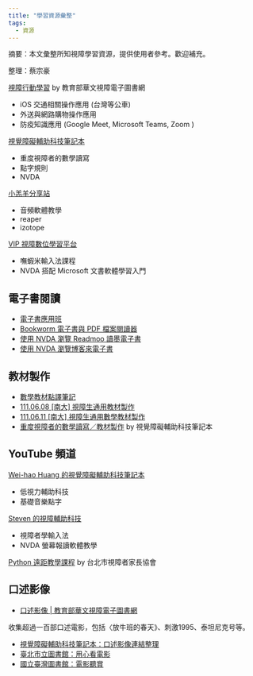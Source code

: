```yaml
---
title: "學習資源彙整"
tags: 
  - 資源
---
```


摘要：本文彙整所知視障學習資源，提供使用者參考。歡迎補充。

整理：蔡宗豪

[視障行動學習](http://163.13.224.71/tuition.php#cw) by 教育部華文視障電子圖書網

 * iOS 交通相關操作應用 (台灣等公車)
 * 外送與網路購物操作應用
 * 防疫知識應用 (Google Meet, Microsoft Teams, Zoom )

[視覺障礙輔助科技筆記本](https://class.kh.edu.tw/19061/bulletin/msg_list/11)

 * 重度視障者的數學讀寫
 * 點字規則
 * NVDA

[小羔羊分享站](https://lamb.tw/categories/)

 * 音頻軟體教學
 * reaper 
 * izotope

[VIP 視障數位學習平台](http://vipel.colife.org.tw/index.aspx)

 * 嘸蝦米輸入法課程
 * NVDA 搭配 Microsoft 文書軟體學習入門

## 電子書閱讀

* [電子書應用班](http://163.13.224.71/incpag.php?incpag=bbs0an.php&path=besb/tuition/110/ebooks&title=%B9%D4%A4l%AE%D1%C0%B3%A5%CE%AFZ#cw)
* [Bookworm 電子書與 PDF 檔案閱讀器](https://class.kh.edu.tw/19061/bulletin/msg_view/357)
* [使用 NVDA 瀏覽 Readmoo 讀墨電子書](https://class.kh.edu.tw/19061/bulletin/msg_view/330)
* [使用 NVDA 瀏覽博客來電子書](https://class.kh.edu.tw/19061/bulletin/msg_view/397)

## 教材製作

* [數學教材點譯筆記](https://github.com/huanlin/VisualAids/blob/main/MathML/%E6%95%B8%E5%AD%B8%E6%95%99%E6%9D%90%E8%BD%89%E8%AD%AF%E7%AD%86%E8%A8%98/%E6%95%B8%E5%AD%B8%E6%95%99%E6%9D%90%E8%BD%89%E8%AD%AF%E7%AD%86%E8%A8%98.md)
* [111.06.08 [南大] 視障生通用教材製作]()
* [111.06.11 [南大] 視障生通用數學教材製作](https://class.kh.edu.tw/19061/bulletin/msg_view/680)
* [重度視障者的數學讀寫／教材製作](https://class.kh.edu.tw/19061/page/view/19) by 視覺障礙輔助科技筆記本

## YouTube 頻道

[Wei-hao Huang 的視覺障礙輔助科技筆記本](https://www.youtube.com/user/522992/playlists)

 * 低視力輔助科技
 * 基礎音樂點字

[Steven 的視障輔助科技](https://www.youtube.com/channel/UCX3Har6T7yik3ECqck2umig/playlists)

 * 視障者學輸入法
 * NVDA 螢幕報讀軟體教學

[Python 遠距教學課程](https://www.youtube.com/playlist?list=PL57rySl-64r3E3Ew_CCxVZIqna77ftjYD) by 台北市視障者家長協會

## 口述影像

* [口述影像 | 教育部華文視障電子圖書網]()

收集超過一百部口述電影，包括〈放牛班的春天》、刺激1995、泰坦尼克号等。

* [視覺障礙輔助科技筆記本：口述影像連結整理](https://class.kh.edu.tw/19061/bulletin/msg_view/349)
* [臺北市立圖書館：用心看電影](https://blind.tpml.edu.tw/sp.asp?xdurl=superxd/go2movie.asp&mp=10&ctNode=295)
* [國立臺灣圖書館：電影聽賞](https://viis.ntl.edu.tw/viresouces/lp?cat=%E9%9B%BB%E5%BD%B1%E8%81%BD%E8%B3%9E)
 
 